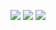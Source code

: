 ![](https://img.shields.io/github/release-pre/qubyte/rubidium.svg)
![](https://img.shields.io/github/tag/expressjs/express.svg)
![](https://img.shields.io/github/release/zhangjicheng/bolgCode.svg)
